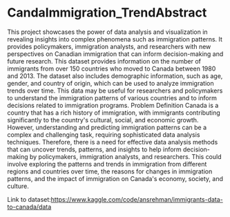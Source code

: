 # CandaImmigration_TrendAbstract
This project showcases the power of data analysis and visualization in revealing insights into complex phenomena such as immigration patterns. It provides policymakers, immigration analysts, and researchers with new perspectives on Canadian immigration that can inform decision-making and future research. This dataset provides information on the number of immigrants from over 150 countries who moved to Canada between 1980 and 2013. The dataset also includes demographic information, such as age, gender, and country of origin, which can be used to analyze immigration trends over time. This data may be useful for researchers and policymakers to understand the immigration patterns of various countries and to inform decisions related to immigration programs.
Problem Definition
Canada is a country that has a rich history of immigration, with immigrants contributing significantly to the country's cultural, social, and economic growth. However, understanding and predicting immigration patterns can be a complex and challenging task, requiring sophisticated data analysis techniques. Therefore, there is a need for effective data analysis methods that can uncover trends, patterns, and insights to help inform decision-making by policymakers, immigration analysts, and researchers. This could involve exploring the patterns and trends in immigration from different regions and countries over time, the reasons for changes in immigration patterns, and the impact of immigration on Canada's economy, society, and culture. 

Link to dataset:https://www.kaggle.com/code/ansrehman/immigrants-data-to-canada/data
